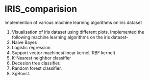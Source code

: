 # IRIS_comparision
Implemention of various machine learning algorithms on iris dataset
1. Visualisation of iris dataset using different plots.
Implemented the following machine learning algorithms on the iris dataset-
1. Naive Bayes
2. Logistic regression
3. Support vector machines(linear kernel, RBF kernel)
4. K-Nearest neighbor classifier
5. Decesion tree classifier.
6. Random forest classifier.
7. XgBoost.
